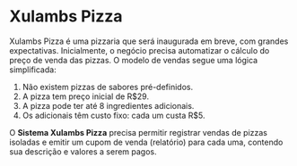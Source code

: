 # Xulambs Pizza

Xulambs Pizza é uma pizzaria que será inaugurada em breve, com grandes expectativas. Inicialmente, o negócio precisa automatizar o cálculo do preço de venda das pizzas. O modelo de vendas segue uma lógica simplificada:

1. Não existem pizzas de sabores pré-definidos.
1. A pizza tem preço inicial de R$29.
1. A pizza pode ter até 8 ingredientes adicionais.
1. Os adicionais têm custo fixo: cada um custa R$5.

O **Sistema Xulambs Pizza** precisa permitir registrar vendas de pizzas isoladas e emitir um cupom de venda (relatório) para cada uma, contendo sua descrição e valores a serem pagos.